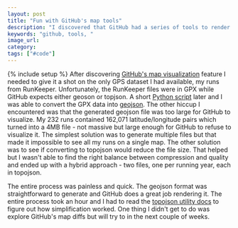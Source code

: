 ```yaml
---
layout: post
title: "Fun with GitHub's map tools"
description: "I discovered that GitHub had a series of tools to render maps and decided to play around with them."
keywords: "github, tools, "
image_url:
category:
tags: ["#code"]
---
```

{% include setup %}
After discovering <a href="https://github.com/blog/1772-diffable-more-customizable-maps" target="_blank">GitHub's map visualization</a> feature I needed to give it a shot on the only GPS dataset I had available, my runs from RunKeeper. Unfortunately, the RunKeeper files were in GPX while GitHub expects either geoson or topjson. A short <a href="https://github.com/dangoldin/map-fun" target="_blank">Python script</a> later and I was able to convert the GPX data into <a href="http://geojson.org/geojson-spec.html" target="_blank">geojson</a>. The other hiccup I encountered was that the generated geojson file was too large for GitHub to visualize. My 232 runs contained 162,071 latitude/longitude pairs which turned into a 4MB file - not massive but large enough for GitHub to refuse to visualize it. The simplest solution was to generate multiple files but that made it impossible to see all my runs on a single map. The other solution was to see if converting to topojson would reduce the file size. That helped but I wasn't able to find the right balance between compression and quality and ended up with a hybrid approach - two files, one per running year, each in topojson.

<script src="https://embed.github.com/view/geojson/dangoldin/map-fun/master/runs.2013.topo.json"></script>

<script src="https://embed.github.com/view/geojson/dangoldin/map-fun/master/runs.2013.topo.json"></script>

<!-- <script src="https://embed.github.com/view/geojson/dangoldin/map-fun/master/runs.2014.topo.json"></script> -->

The entire process was painless and quick. The geojson format was straightforward to generate and GitHub does a great job rendering it. The entire process took an hour and I had to read the <a href="https://github.com/mbostock/topojson/wiki/Command-Line-Reference" target="_blank">topojson utility docs</a> to figure out how simplification worked. One thing I didn't get to do was explore GitHub's map diffs but will try to in the next couple of weeks.
